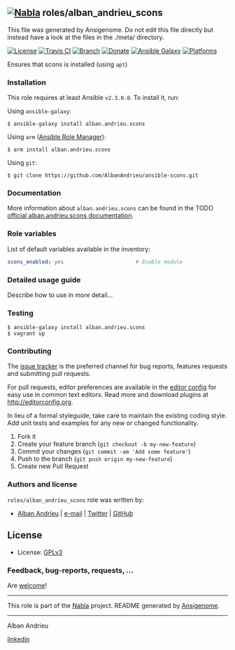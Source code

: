 ## [![Nabla](https://debops.org/images/debops-small.png)](https://github.com/AlbanAndrieu) roles/alban_andrieu_scons

This file was generated by Ansigenome. Do not edit this file directly but instead have a look at the files in the ./meta/ directory. 

[![License](http://img.shields.io/:license-apache-blue.svg?style=flat-square)](http://www.apache.org/licenses/LICENSE-2.0.html)
[![Travis CI](https://img.shields.io/travis/AlbanAndrieu/ansible-scons.svg?style=flat)](https://travis-ci.org/AlbanAndrieu/ansible-scons)
[![Branch](http://img.shields.io/github/tag/AlbanAndrieu/ansible-scons.svg?style=flat-square)](https://github.com/AlbanAndrieu/ansible-scons/tree/master)
[![Donate](https://img.shields.io/gratipay/AlbanAndrieu.svg?style=flat)](https://www.gratipay.com/~AlbanAndrieu)
[![Ansible Galaxy](https://img.shields.io/badge/galaxy-alban.andrieu.scons-660198.svg?style=flat)](https://galaxy.ansible.com/alban.andrieu/scons)
[![Platforms](http://img.shields.io/badge/platforms-el%20/%20ubuntu-lightgrey.svg?style=flat)](#)


Ensures that scons is installed (using `apt`)

### Installation

This role requires at least Ansible `v2.3.0.0`. To install it, run:

Using `ansible-galaxy`:
```shell
$ ansible-galaxy install alban.andrieu.scons
```

Using `arm` ([Ansible Role Manager](https://github.com/mirskytech/ansible-role-manager/)):
```shell
$ arm install alban.andrieu.scons
```

Using `git`:
```shell
$ git clone https://github.com/AlbanAndrieu/ansible-scons.git
```

### Documentation

More information about `alban.andrieu.scons` can be found in the
TODO [official alban.andrieu.scons documentation](https://docs.debops.org/en/latest/ansible/roles/ansible-scons/docs/).


### Role variables

List of default variables available in the inventory:

```YAML
scons_enabled: yes                       # Enable module
```


### Detailed usage guide

Describe how to use in more detail...

### Testing
```shell
$ ansible-galaxy install alban.andrieu.scons
$ vagrant up
```

### Contributing

The [issue tracker](https://github.com/AlbanAndrieu/ansible-scons/issues) is the preferred channel for bug reports, features requests and submitting pull requests.

For pull requests, editor preferences are available in the [editor config](.editorconfig) for easy use in common text editors. Read more and download plugins at <http://editorconfig.org>.

In lieu of a formal styleguide, take care to maintain the existing coding style. Add unit tests and examples for any new or changed functionality.

1. Fork it
2. Create your feature branch (`git checkout -b my-new-feature`)
3. Commit your changes (`git commit -am 'Add some feature'`)
4. Push to the branch (`git push origin my-new-feature`)
5. Create new Pull Request

### Authors and license

`roles/alban_andrieu_scons` role was written by:

- [Alban Andrieu](fr.linkedin.com/in/nabla/) | [e-mail](mailto:alban.andrieu@free.fr) | [Twitter](https://twitter.com/AlbanAndrieu) | [GitHub](https://github.com/AlbanAndrieu)

License
-------

- License: [GPLv3](https://tldrlegal.com/license/gnu-general-public-license-v3-%28gpl-3%29)

### Feedback, bug-reports, requests, ...

Are [welcome](https://github.com/AlbanAndrieu/ansible-scons/issues)!

***

This role is part of the [Nabla](https://github.com/AlbanAndrieu) project.
README generated by [Ansigenome](https://github.com/nickjj/ansigenome/).

***

Alban Andrieu

[linkedin](fr.linkedin.com/in/nabla/)